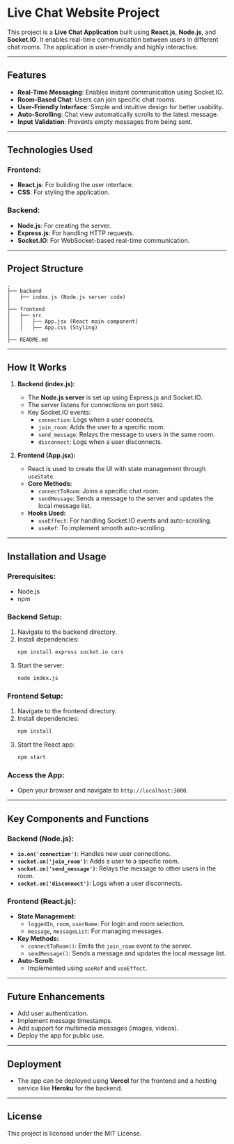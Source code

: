 # Live Chat Website Project

This project is a **Live Chat Application** built using **React.js**, **Node.js**, and **Socket.IO**. It enables real-time communication between users in different chat rooms. The application is user-friendly and highly interactive.

---

## Features
- **Real-Time Messaging**: Enables instant communication using Socket.IO.
- **Room-Based Chat**: Users can join specific chat rooms.
- **User-Friendly Interface**: Simple and intuitive design for better usability.
- **Auto-Scrolling**: Chat view automatically scrolls to the latest message.
- **Input Validation**: Prevents empty messages from being sent.

---

## Technologies Used
### Frontend:
- **React.js**: For building the user interface.
- **CSS**: For styling the application.

### Backend:
- **Node.js**: For creating the server.
- **Express.js**: For handling HTTP requests.
- **Socket.IO**: For WebSocket-based real-time communication.

---

## Project Structure
```
.
├── backend
│   ├── index.js (Node.js server code)
│
├── frontend
│   ├── src
│   │   ├── App.jsx (React main component)
│   │   ├── App.css (Styling)
│
├── README.md
```

---

## How It Works
1. **Backend (index.js):**
   - The **Node.js server** is set up using Express.js and Socket.IO.
   - The server listens for connections on port `5002`.
   - Key Socket.IO events:
     - `connection`: Logs when a user connects.
     - `join_room`: Adds the user to a specific room.
     - `send_message`: Relays the message to users in the same room.
     - `disconnect`: Logs when a user disconnects.

2. **Frontend (App.jsx):**
   - React is used to create the UI with state management through `useState`.
   - **Core Methods:**
     - `connectToRoom`: Joins a specific chat room.
     - `sendMessage`: Sends a message to the server and updates the local message list.
   - **Hooks Used:**
     - `useEffect`: For handling Socket.IO events and auto-scrolling.
     - `useRef`: To implement smooth auto-scrolling.

---

## Installation and Usage
### Prerequisites:
- Node.js
- npm

### Backend Setup:
1. Navigate to the backend directory.
2. Install dependencies:
   ```bash
   npm install express socket.io cors
   ```
3. Start the server:
   ```bash
   node index.js
   ```

### Frontend Setup:
1. Navigate to the frontend directory.
2. Install dependencies:
   ```bash
   npm install
   ```
3. Start the React app:
   ```bash
   npm start
   ```

### Access the App:
- Open your browser and navigate to `http://localhost:3000`.

---

## Key Components and Functions
### Backend (Node.js):
- **`io.on('connection')`**: Handles new user connections.
- **`socket.on('join_room')`**: Adds a user to a specific room.
- **`socket.on('send_message')`**: Relays the message to other users in the room.
- **`socket.on('disconnect')`**: Logs when a user disconnects.

### Frontend (React.js):
- **State Management:**
  - `loggedIn`, `room`, `userName`: For login and room selection.
  - `message`, `messageList`: For managing messages.
- **Key Methods:**
  - `connectToRoom()`: Emits the `join_room` event to the server.
  - `sendMessage()`: Sends a message and updates the local message list.
- **Auto-Scroll:**
  - Implemented using `useRef` and `useEffect`.

---

## Future Enhancements
- Add user authentication.
- Implement message timestamps.
- Add support for multimedia messages (images, videos).
- Deploy the app for public use.

---

## Deployment
- The app can be deployed using **Vercel** for the frontend and a hosting service like **Heroku** for the backend.

---

## License
This project is licensed under the MIT License.

